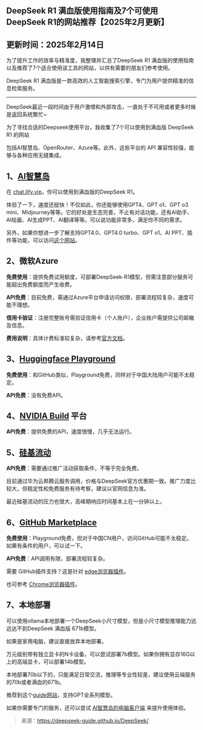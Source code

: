 ## DeepSeek R1 满血版使用指南及7个可使用DeepSeek R1的网站推荐【2025年2月更新】

## 更新时间：2025年2月14日

为了提升工作的效率与精准度，我整理并汇总了DeepSeek R1 满血版的使用指南以及推荐了7个适合使用该工具的网站，以供有需要的朋友们参考使用。

DeepSeek R1 满血版是一款高效的人工智能搜索引擎，专门为用户提供精准的信息检索服务。

------

DeepSeek最近一段时间由于用户激增和外部攻击，一直处于不可用或者更多时候是返回系统繁忙~

为了寻找合适的Deepseek使用平台，我收集了7个可以使用到满血版 DeepSeek R1 的网站

包括AI智慧岛、OpenRouter、Azure等。此外，这些平台的 API 兼容性较强，能够与各种应用无缝集成。

## 1、[AI智慧岛](https://chat.lify.vip/)

在 [chat.lify.vip](https://chat.lify.vip/)，你可以使用到满血版的DeepSeek R1。

体验了一下，速度还挺快！不仅如此，你还能够使用GPT4、GPT o1、GPT o3 mini、Midjourney等等。它的好处是生态完善，不止有对话功能，还有AI助手、AI绘画、AI生成PPT、AI翻译等等。可以说功能非常多，满足你不同的需求。

另外，如果你想进一步了解支持GPT4.0、GPT4.0 turbo、GPT o1、AI PPT、插件等功能，可以访问[这个网站](https://chat.lify.vip/)。

## 2、微软Azure

**免费使用**：提供免费试用额度，可部署DeepSeek-R1模型，但需注意部分服务可能超出免费额度而产生收费。

**API免费**：目前免费，需通过Azure平台申请访问权限，部署流程较复杂，速度可能不理想。

**信用卡验证**：注册完整账号需验证信用卡（个人账户），企业账户需提供公司邮箱及信息。

**费用说明**：具体计费标准较复杂，请参考[官方文档](https://azure.microsoft.com/en-us/blog/deepseek-r1-is-now-available-on-azure-ai-foundry-and-github/)。

## 3、[Huggingface Playground](https://huggingface.co/deepseek-ai/DeepSeek-R1)

**免费使用**：和GitHub类似，Playground免费，同样对于中国大陆用户可能不太稳定。

**API免费**：没有免费API。

## 4、[NVIDIA Build](https://build.nvidia.com/deepseek-ai/deepseek-r1) 平台

**API免费**：提供免费的API，速度很慢，几乎无法运行。

## 5、[硅基流动](https://siliconflow.cn/)

**API免费**：需要通过推广活动获取条件，不等于完全免费。

目前通过华为云昇腾云服务调用，价格与DeepSeek官方优惠期一致。推广力度比较大，但稳定性和免费服务有待考察，建议以官网信息为准。

最近硅基流动的压力也很大，高峰期响应时间基本上在一分钟以上。

## 6、[GitHub Marketplace](https://github.com/marketplace/models/azureml-deepseek/DeepSeek-R1)

**免费使用**：Playground免费，但对于中国CN用户，访问GitHub可能不太稳定。如果有条件的用户，可以试一下。

**API免费**：API调用有限，部署流程较复杂。

需要 GitHub插件支持？这是针对 [edge浏览器插件](https://microsoftedge.microsoft.com/addons/detail/chatgpt中文版（中文界面、对话、写作、绘画/lmlenkgcieicbnpobkhmpcgmamahahil)。

也可参考 [Chrome浏览器插件](https://chromewebstore.google.com/detail/chatgpt中文版（ai-智慧岛）/jffjfhngfgcglmjjpakgekefpegmhkll?hl=zh-CN&utm_source=ext_sidebar)。

## 7、本地部署

可以使用ollama本地部署一个DeepSeek小尺寸模型，但是小尺寸模型推理能力远远达不到DeepSeek 满血版 671b模型。

如果是家用电脑，建议直接放弃本地部署。

万元级别带有独立显卡的N卡设备，可以尝试部署7b模型。如果你拥有显存16G以上的高端显卡，可以部署14b模型。

本地部署70b以下的，只能满足日常交流，推理等专业性较差，建议使用云端服务的70b或者满血的671b。

推荐到这个[guide网站](https://guide1.lanjing.ai/)，支持GPT全系列模型。

如果你需要专门的服务，还可以尝试 [AI智慧岛的电脑客户端](https://chatknow.lify.vip/software/AI智慧岛_1.0.0_x64_zh-CN.msi) 来提升使用体验。



> 来源：https://deepseek-guide.github.io/DeepSeek/